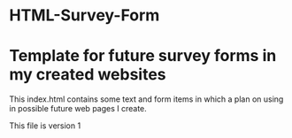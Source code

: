 # HTML-Survey-Form
<h1>Template for future survey forms in my created websites</h1>

<p>This index.html contains some text and form items in which a plan on using in possible future web pages I create.</p>
<p>This file is version 1</p>
